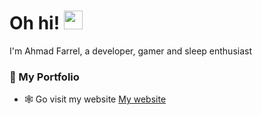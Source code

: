 <h1> Oh hi! <img src = "https://raw.githubusercontent.com/MartinHeinz/MartinHeinz/master/wave.gif" width = 30px> </h1>
<p align='center'>
</p>
  
<!-- ![Profile views](https://visitor-badge.deta.dev/badge?page_id=EnvyL27.EnvyL27) -->
 
<div size='20px'> I'm Ahmad Farrel, a developer, gamer and sleep enthusiast
</div> 
 
### 💬 My Portfolio
<!-- - 🌱 Alumni internship from [Pt. Amerta Indah Otsuka](https://www.aio.co.id/). -->
- 🕸️ Go visit my website [My website](https://ahmadfarrel.my.id)

<!--
### 🔗 Connect with Me
<p align="left">
<a href="https://instagram.com/wintereveee" target="blank"><img align="center" src="https://raw.githubusercontent.com/rahuldkjain/github-profile-readme-generator/master/src/images/icons/Social/instagram.svg" alt="gautamkrishnar" height="30" width="40" /></a>

### 💻 Github Statistic
<p align="center">
  <a href="https://github.com/EnvyL27">
    <img src="https://github-readme-streak-stats.herokuapp.com/?user=EnvyL27&theme=dracula&locale=en&hide_border=false" alt="Ahmad Farrel's GitHub streak"/>
  </a>
</p>
<a> 
  <a href="https://github.com/EnvyL27"><img alt="Al Siam's Github Stats" src="https://denvercoder1-github-readme-stats.vercel.app/api?username=EnvyL27&show_icons=true&count_private=true&theme=dracula&locale=en&hide_border=false" height="192px" width="49.5%"/></a>
  <a href="https://github.com/EnvyL27"><img alt="Al Siam's Top Languages" src="https://denvercoder1-github-readme-stats.vercel.app/api/top-langs/?username=EnvyL27&langs_count=8&layout=compact&theme=dracula&locale=en&hide_border=false" height="192px" width="49.5%"/></a>
  <br/>
</a>-->
